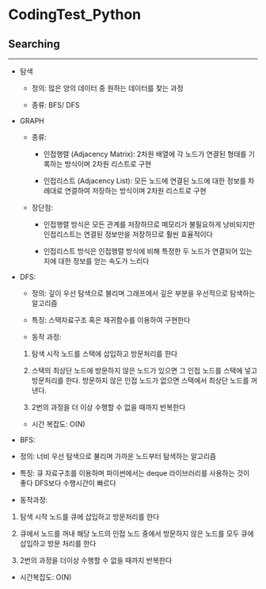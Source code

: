 # CodingTest_Python

## Searching

-------------------------------------------------------------------------------------------------------------------------------------

* 탐색

  * 정의: 많은 양의 데이터 중 원하는 데이터를 찾는 과정
  
  * 종류: BFS/ DFS
  
* GRAPH

  * 종류:
  
    * 인접행렬 (Adjacency Matrix): 2차원 배열에 각 노드가 연결된 형태를 기록하는 방식이며 2차원 리스트로 구현
    
    * 인접리스트 (Adjacency List): 모든 노드에 연결된 노드에 대한 정보를 차례대로 연결하여 저장하는 방식이며 2차원 리스트로 구현
    
  * 장단점:
    
    * 인접행렬 방식은 모든 관계를 저장하므로 메모리가 불필요하게 낭비되지만 인접리스트는 연결된 정보만을 저장하므로 훨씬 효율적이다
    
    * 인접리스트 방식은 인접행렬 방식에 비해 특정한 두 노드가 연결되어 있는지에 대한 정보를 얻는 속도가 느리다
  
* DFS:

  * 정의: 깊이 우선 탐색으로 불리며 그래프에서 깊은 부분을 우선적으로 탐색하는 알고리즘
  
  * 특징: 스택자료구조 혹은 재귀함수를 이용하여 구현한다
  
  * 동작 과정: 
  
  1. 탐색 시작 노드를 스택에 삽입하고 방문처리를 한다
  
  2. 스택의 최상단 노드에 방문하지 않은 노드가 있으면 그 인접 노드를 스택에 넣고 방문처리를 한다. 방문하지 않은 인접 노드가 없으면 스택에서 최상단 노드를 꺼낸다.
  
  3. 2번의 과정을 더 이상 수행할 수 없을 때까지 반복한다
  
  * 시간 복잡도: O(N)
  
* BFS:

 * 정의: 너비 우선 탐색으로 불리며 가까운 노드부터 탐색하는 알고리즘
 
 * 특징: 큐 자료구조를 이용하며 파이썬에서는 deque 라이브러리를 사용하는 것이 좋다
         DFS보다 수행시간이 빠르다
 
 * 동작과정:
 
 1. 탐색 시작 노드를 큐에 삽입하고 방문처리를 한다
 
 2. 큐에서 노드를 꺼내 해당 노드의 인접 노드 중에서 방문하지 않은 노드를 모두 큐에 삽입하고 방문 처리를 한다
 
 3. 2번의 과정을 더이상 수행할 수 없을 때까지 반복한다
 
 * 시간복잡도: O(N)
  
